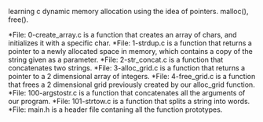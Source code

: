 learning c dynamic memory allocation using the idea of pointers. malloc(), free(). 

*File: 0-create_array.c is a function that creates an array of chars, and initializes it with a specific char.
*File: 1-strdup.c is a function that returns a pointer to a newly allocated space in memory, which contains a copy of the string given as a parameter.
*File: 2-str_concat.c is a function that concatenates two strings.
*File: 3-alloc_grid.c is a function that returns a pointer to a 2 dimensional array of integers.
*File: 4-free_grid.c is a function that frees a 2 dimensional grid previously created by our alloc_grid function.
*File: 100-argstostr.c is a function that concatenates all the arguments of our program.
*File: 101-strtow.c is a function that splits a string into words.
*File: main.h is a header file contaning all the function prototypes.
